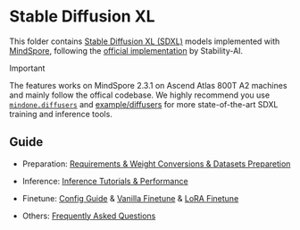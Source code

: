 # Stable Diffusion XL

This folder contains [Stable Diffusion XL (SDXL)](https://arxiv.org/abs/2307.01952) models implemented with [MindSpore](https://www.mindspore.cn/), following the [official implementation](https://github.com/Stability-AI/generative-models) by Stability-AI.

> [!IMPORTANT]
>
> The features works on MindSpore 2.3.1 on Ascend Atlas 800T A2 machines and mainly follow the offical codebase. We highly recommend you use [`mindone.diffusers`](https://github.com/mindspore-lab/mindone/tree/master/mindone/diffusers) and [example/diffusers](https://github.com/mindspore-lab/mindone/tree/master/examples/diffusers) for more state-of-the-art SDXL training and inference tools.


## Guide

- Preparation: [Requirements & Weight Conversions & Datasets Preparetion](./docs/preparation.md)

- Inference: [Inference Tutorials & Performance](./docs/inference.md)

- Finetune: [Config Guide](./docs/config_guide.md) & [Vanilla Finetune](./docs/vanilla_finetune.md) & [LoRA Finetune](./docs/lora_finetune.md)

- Others: [Frequently Asked Questions](./docs/faq_cn.md)
